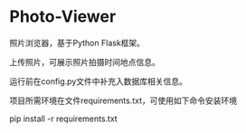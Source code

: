 # Photo-Viewer

照片浏览器，基于Python Flask框架。

上传照片，可展示照片拍摄时间地点信息。

运行前在config.py文件中补充入数据库相关信息。

项目所需环境在文件requirements.txt，可使用如下命令安装环境

pip install -r requirements.txt
